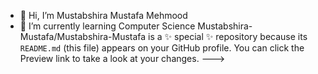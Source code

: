 - 👋 Hi, I’m Mustabshira Mustafa Mehmood
- 🌱 I’m currently learning Computer Science
Mustabshira-Mustafa/Mustabshira-Mustafa is a ✨ special ✨ repository because its `README.md` (this file) appears on your GitHub profile.
You can click the Preview link to take a look at your changes.
--->
